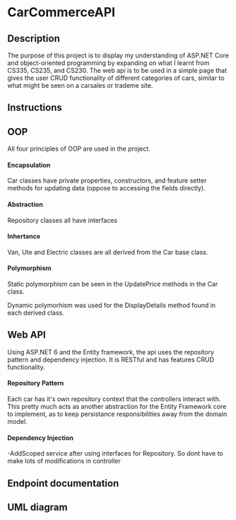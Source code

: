 # CarCommerceAPI

## Description
 
The purpose of this project is to display my understanding of ASP.NET Core and object-oriented programming by expanding on what I learnt from CS335, CS235, and CS230. The web api is to be used in a simple page that gives the user CRUD functionality of different categories of cars, similar to what might be seen on a carsales or trademe site.

## Instructions 

## OOP

All four principles of OOP are used in the project.

#### Encapsulation

Car classes have private properties, constructors, and feature setter methods for updating data (oppose to accessing the fields directly).

#### Abstraction

Repository classes all have interfaces 

#### Inhertance

Van, Ute and Electric classes are all derived from the Car base class.

#### Polymorphism

Static polymorphism can be seen in the UpdatePrice methods in the Car class.

Dynamic polymorhism was used for the DisplayDetails method found in each derived class.

## Web API

Using ASP.NET 6 and the Entity framework, the api uses the repository pattern and dependency injection. It is RESTful and has features CRUD functionality.

#### Repository Pattern

Each car has it's own repository context that the controllers interact with. This pretty much acts as another abstraction for the Entity Framework core to implement, as to keep persistance responsibilities away from the domain model.

#### Dependency Injection

-AddScoped service after using interfaces for Repository. So dont have to make lots of modifications in controller

## Endpoint documentation

## UML diagram


